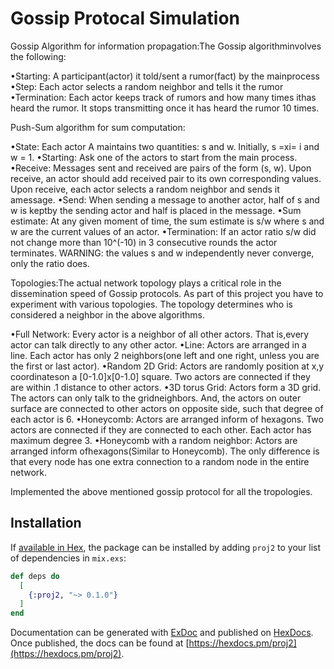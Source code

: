 # Gossip Protocal Simulation

Gossip Algorithm for information propagation:The Gossip algorithminvolves the following:

•Starting: A participant(actor) it told/sent a rumor(fact) by the mainprocess
•Step: Each actor selects a random neighbor and tells it the rumor
•Termination: Each actor keeps track of rumors and how many times ithas heard the rumor. It stops transmitting once it has heard the rumor 10 times.

Push-Sum algorithm for sum computation:

•State: Each actor A maintains two quantities: s and w. Initially, s =xi= i and w = 1.
•Starting: Ask one of the actors to start from the main process.
•Receive: Messages  sent  and  received  are  pairs  of  the  form  (s, w).  Upon receive, an actor should add received pair to its own corresponding values. Upon receive, each actor selects a random neighbor and sends it amessage.
•Send: When sending a message to another actor, half of s and w is keptby the sending actor and half is placed in the message.
•Sum estimate: At any given moment of time, the sum estimate is s/w where s and w are the current values of an actor.
•Termination: If  an  actor ratio s/w did  not  change  more  than  10^(-10) in 3 consecutive  rounds  the  actor  terminates. WARNING:  the  values s and w independently never converge, only the ratio does.

Topologies:The  actual  network  topology  plays  a  critical  role  in  the  dissemination speed  of  Gossip  protocols.  As  part  of  this  project  you  have  to  experiment with various  topologies.  The  topology  determines who  is  considered  a  neighbor in  the above algorithms.

•Full Network: Every actor is a neighbor of all other actors. That is,every actor can talk directly to any other actor.
•Line: Actors are arranged in a line. Each actor has only 2 neighbors(one left and one right, unless you are the first or last actor).
•Random  2D  Grid: Actors  are  randomly  position  at  x,y coordinateson  a  [0-1.0]x[0-1.0] square. Two actors are connected if they are within .1 distance to other actors.
•3D torus Grid: Actors  form  a  3D  grid.  The  actors  can  only  talk  to  the  gridneighbors. And, the actors on outer surface are connected to other actors on opposite side, such that degree of each actor is 6.
•Honeycomb: Actors  are arranged  inform  of hexagons. Two  actors  are connected  if  they  are connected  to  each  other. Each  actor  has maximum degree 3.
•Honeycomb with a random  neighbor: Actors  are arranged  inform  ofhexagons(Similar to Honeycomb). The only difference is that every node has one extra connection to a random node in the entire network.

Implemented the above mentioned gossip protocol for all the tropologies.

## Installation

If [available in Hex](https://hex.pm/docs/publish), the package can be installed
by adding `proj2` to your list of dependencies in `mix.exs`:

```elixir
def deps do
  [
    {:proj2, "~> 0.1.0"}
  ]
end
```

Documentation can be generated with [ExDoc](https://github.com/elixir-lang/ex_doc)
and published on [HexDocs](https://hexdocs.pm). Once published, the docs can
be found at [https://hexdocs.pm/proj2](https://hexdocs.pm/proj2).

